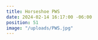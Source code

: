 ```yaml
---
title: Horseshoe PWS
date: 2024-02-14 16:17:00 -06:00
position: 51
image: "/uploads/PWS.jpg"
---
```


